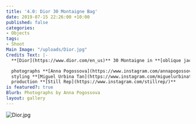 ```yaml
---
title: '4.0: Dior 30 Montaigne Bag'
date: 2019-07-15 22:26:00 +10:00
published: false
categories:
- Objects
tags:
- Shoot
Main Image: "/uploads/Dior.jpg"
Credits Text: |-
  **[Dior](https://www.dior.com/en_us)** 30 Montaigne in **[oblique jacquard canvas](https://www.dior.com/en_us/products/couture-M9203UTZQ_M928_TU-30-montaigne-dior-oblique-bag)**, **[pale pink](https://www.dior.com/en_us/products/couture-M9203UMOS_M46E_TU-30-montaigne-calfskin-bag)** & **[Sienna](https://www.dior.com/en_us/products/couture-M9203UMOS_M257_TU-30-montaigne-calfskin-bag)**

  photographs **[Anna Pogossova](https://www.instagram.com/annapogossova/)** at **[B&A](https://www.instagram.com/barepsau/)**
  styling **[Miguel Urbina Tan](https://www.instagram.com/miguelurbinatan/)**
  production **[Still Rep](https://www.instagram.com/stillrep/)**
is featured?: true
Blurb: Photographs by Anna Pogossova
layout: gallery
---
```


![Dior.jpg](/uploads/Dior.jpg)